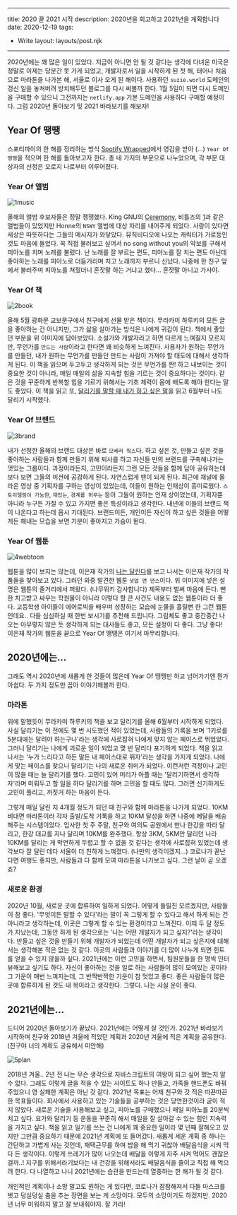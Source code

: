 ---
title: 2020 끝 2021 시작
description: 2020년을 회고하고 2021년을 계획합니다
date: 2020-12-19
tags:
  - Write
layout: layouts/post.njk
------

2020년에는 꽤 많은 일이 있었다. 지금이 아니면 안 될 것 같다는 생각에 다녀온 미국은 정말로 이제는 당분간 못 가게 되었고, 개발자로서 일을 시작하게 된 첫 해, 태어나 처음으로 마라톤을 나가본 해, 서울로 이사 오게 된 해이다. 사용하던 `suzie.world` 도메인의 갱신 일을 놓쳐버려 방치해두던 블로그를 다시 써볼까 한다. 1월 5일이 되면 다시 도메인을 구매할 수 있으니 그전까지는 `netlify.app` 기본 도메인을 사용하다 구매할 예정이다. 그럼 2020년 돌아보기 및 2021 바라보기를 해보자!

## Year Of 땡땡
스포티파이의 한 해를 정리하는 방식 [Spotify Wrapped](https://2020.byspotify.com/us?locale=en)에서 영감을 받아 (...) `Year Of 땡땡`을 적으며 한 해를 돌아보고자 한다. 총 네 가지의 부문으로 나누었으며, 각 부문 대상자의 선정은 오로지 나로부터 이루어졌다. 

### Year Of 앨범
![1music](//images.ctfassets.net/5xgpncj4c37m/1K4tzWbItMZceXF19aXe65/2d133ede2b6440cccb104849d076e53c/1music_2x.jpg)

올해의 앨범 후보자들은 정말 쟁쟁했다. King GNU의 [Ceremony](https://www.youtube.com/watch?v=ElaCUlgrl6I&list=PLX_Yr1N8UBJFrgvMHwkSX1ITn7Myyvaru), 비틀즈의 [1](https://www.youtube.com/watch?v=pt_zgUqoyWI&list=PLQa_ZMOTpDnRRQo7YEE9MOPmb3jhuTFwY)과 같은 앨범들이 있었지만 Honne의 `NSWY` 앨범에 대상 자리를 내어주게 되었다. 사랑이 있다면 세상은 따뜻하다는 그들의 메시지가 와닿았다. 뮤직비디오에 나오는 캐릭터가 가로등인 것도 마음에 들었다. 꼭 직접 불러보고 싶어서 no song without you의 악보를 구해서 피아노를 치며 노래를 불렀다. 난 노래를 잘 부르는 편도, 피아노를 잘 치는 편도 아닌데 좋아하는 노래를 피아노로 더듬거리며 치고 노래까지 부르니 신났다. 나중에 한 친구 앞에서 불러주며 피아노를 쳐줬더니 혼잣말 하는 거냐고 했다... 혼잣말 아니고 가사야.

### Year Of 책
![2book](//images.ctfassets.net/5xgpncj4c37m/5D4owRnCgOS4Xb6fWZdMRI/f55424a16b12f34d3dc8c5437eeb492c/2book_2x.jpg)

올해 5월 광화문 교보문구에서 친구에게 선물 받은 책이다. 무라카미 하루키의 모든 글을 좋아하는 건 아니지만, 그가 삶을 살아가는 방식은 나에게 귀감이 된다. 책에서 좋았던 부분을 위 이미지에 담아보았다. 소설가와 개발자라고 하면 다르게 느껴질지 모르지만, 무언가를 `만드는 사람`이라고 한다면 꽤 비슷하게 느껴진다. 사용자가 원하는 무언가를 만들던, 내가 원하는 무언가를 만들던 만드는 사람이 가져야 할 태도에 대해서 생각하게 된다. 이 책을 읽으며 두고두고 생각하게 되는 것은 무언가를 짠! 하고 내보이는 것이 중요한 것이 아니라, 매일 매일의 삶을 지속할 힘을 기르는 것이 중요하다는 것이다. 같은 것을 꾸준하게 반복할 힘을 기르기 위해서는 기초 체력이 몸에 배도록 해야 한다는 말도 좋았다. 이 책을 읽고 또, [달리기를 말할 때 내가 하고 싶은 말](http://www.yes24.com/Product/Goods/3239082)을 읽고 6월부터 나도 달리기 시작했다.

### Year Of 브랜드
![3brand](//images.ctfassets.net/5xgpncj4c37m/4O9eCXCoCpagOQ4OOUq7CW/fc3298772713913f9048b7f8ee7c5c20/3brand_2x.jpg)

내가 선정한 올해의 브랜드 대상은 바로 `모베러 웍스`다. 하고 싶은 것, 만들고 싶은 것을 좋아하는 사람들과 함께 만들기 위해 퇴사를 하고 자신들 만의 브랜드를 구축해나가는 멋있는 그룹이다. 과정이라든지, 고민이라든지 그런 모든 것들을 함께 담아 공유하는데 보다 보면 그들의 미션에 공감하게 된다. 자연스럽게 팬이 되게 된다. 최근에 채널에 올라온 영상 중 기획자를 구하는 영상이 있었는데, 이들이 원하는 인재상이 흥미로웠다. `스토리텔링이 가능한`, `재밌는`, `경계를 허무는` 등이 그들이 원하는 인재 상이었는데, 기획자뿐 아니라 누구든 가질 수 있고 가지면 좋은 특성이라고 생각한다. 내년에 이들의 브랜드 책이 나온다고 하는데 몹시 기대된다. 브랜드이든, 개인이든 자신이 하고 싶은 것들을 어떻게든 해내는 모습을 보면 기분이 좋아지고 가슴이 뛴다.

### Year Of 웹툰
![4webtoon](//images.ctfassets.net/5xgpncj4c37m/4T9eVNvGfZFA7kOeqdMSe/9279c4b315770095380c4f5034a208d9/4webtoon_2x.jpg)

웹툰을 많이 보지는 않는데, 이은재 작가의 [나는 달린다](http://webtoon.daum.net/webtoon/view/i_run)를 보고 나서는 이은재 작가의 작품들을 찾아보고 있다. 그러던 와중 발견한 웹툰 `셧업 앤 댄스`이다. 위 이미지에 넣은 설명은 웹툰의 줄거리에서 퍼왔다. (나무위키 감사합니다) 제목부터 벌써 마음에 든다. 뻔한 치고받고 싸우는 학원물이 아니라 이렇다 할 큰 사건도 내용도 없는 웹툰이라 더 좋다. 고등학생 아이들이 에어로빅을 배우며 성장하는 모습에 눈물을 흘릴뻔 한 그런 웹툰인데요.. 다들 심심하실 때 한번 보시기를 추천해 드립니다. 그림체도 좋고 중간중간 나오는 아무렇지 않은 듯 생각하게 되는 대사들도 좋고, 모든 설정이 다 좋다. 그냥 좋다! 이은재 작가의 웹툰을 끝으로 Year Of 땡땡은 여기서 마무리합니다.

## 2020년에는...
그래도 역시 2020년에 새롭게 한 것들이 많은데 Year Of 땡땡만 하고 넘어가기엔 뭔가 아쉽다. 두 가지 정도만 꼽아 이야기해볼까 한다.

### 마라톤
위에 말했듯이 무라카미 하루키의 책을 보고 달리기를 올해 6월부터 시작하게 되었다. 사실 달리기는 이 전에도 몇 번 시도했던 적이 있었는데, 사람들의 기록을 보며 '1키로를 5분대에는 달려야 하는구나'라는 생각에 사로잡혀 나에게 맞지 않는 페이스로 뛰었었다. 그러니 달리기는 나에게 괴로운 일이 되었고 몇 번 달리다 포기하게 되었다. 책을 읽고 나서는 '누가 느리다고 하든 말든 내 페이스대로 뛰자'라는 생각을 가지게 되었다. 나에게 맞는 페이스를 찾으니 달리기는 나의 새로운 취미가 되었다. 이런저런 걱정이나 고민이 많을 때는 늘 달리기를 했다. 고민이 있어 머리가 아플 때는 '달리기하면서 생각하자'라며 미뤄두고 할 일을 하다 달리기를 하며 고민을 할 때도 많다. 그러면 신기하게도 고민이 풀리고, 까짓거 하는 마음이 든다.

그렇게 매일 달린 지 4개월 정도가 되던 때 친구와 함께 마라톤을 나가게 되었다. 10KM 비대면 마라톤이라 각자 출발/도착 기록을 하고 10KM 달성을 하면 나중에 메달을 배송해주는 시스템이었다. 입사한 첫 주 주말, 친구와 여의도 공원에서 만나 한강을 따라 달리고, 한강 대교를 지나 달리며 10KM를 완주했다. 항상 3KM, 5KM만 달리던 나라 10KM를 달리는 게 막연하게 두렵고 할 수 없을 것 같다는 생각에 사로잡혀 있었는데 생각보다 잘 달린 데다 서울이 더 친하게 느껴졌다. (나만의 생각이겠지...) 코로나가 끝난다면 여행도 좋지만, 사람들과 다 함께 모여 마라톤을 나가보고 싶다. 그런 날이 곧 오겠죠?

### 새로운 환경
2020년 10월, 새로운 곳에 합류하여 일하게 되었다. 어떻게 들릴진 모르겠지만, 사람들이 참 좋다. '무엇이든 말할 수 있다'라는 말이 꼭 그렇게 할 수 있다고 해서 하게 되는 건 아니라고 생각하는데, 이곳은 그렇게 할 수 있는 환경이라고 느껴진다. 이제 두 달 정도가 지났는데, 그동안 하게 된 생각으로는 '나는 어떤 개발자가 되고 싶지?'라는 생각이다. 만들고 싶은 것을 만들기 위해 개발자가 되었는데 어떤 개발자가 되고 싶은지에 대해서는 생각해본 적은 없는 것 같다. 이곳의 사람들과 이야기를 더 많이 나누게 되면 힌트를 얻을 수 있지 않을까 싶다. 2021년에는 이런 고민을 하면서, 팀원분들을 한 명씩 인터뷰해보고 싶기도 하다. 자신이 좋아하는 것을 일로 하는 사람들이 많이 모여있는 곳이라 그 기운이 매번 느껴지는데, 그 반짝반짝한 기운이 참 멋있고 좋다. 좋은 사람들이 많은 곳에 합류하게 된 것도 내 복이라고 생각한다. 그렇다. 나는 사실 운이 좋다.

## 2021년에는...
드디어 2020년 돌아보기가 끝났다. 2021년에는 어떻게 살 것인가. 2021년 바라보기 시작하며 친구와 2018년 겨울에 적었던 계획과 2020년 겨울에 적은 계획을 공유한다. (친구야 너의 계획도 공유해서 미안해)

![5plan](//images.ctfassets.net/5xgpncj4c37m/48PluolnRmXw3nqEseVlgy/2b948f388ba3b31532f742d9684c72e4/5plan_2x.jpg)

2018년 겨울.. 2년 전 나는 무슨 생각으로 자바스크립트의 여왕이 되고 싶어 했는지 알 수 없다. 그래도 이렇게 글을 적을 수 있는 사이트도 하나 만들고, 가족들 핸드폰도 바꿔주었으니 영 실패한 계획은 아닌 것 같다. 2021년 목표는 어제 친구와 갓 적은 따끈따끈한 목표들이다. 회사에서 사용하고 있는 기술들을 공부하는 것은 당연한것이라 굳이 적지 않았다. 새로운 기술을 사용해보고 싶고, 피아노를 구매했으니 매일 피아노를 20분씩 치고 싶다. 요가와 달리기 등 운동을 꾸준히 해서 매일을 잘 살아갈 수 있는 힘인 지속력을 가지고 싶다. 책을 읽고 일기를 쓰는 건 나에게 꽤 중요한 일이라 몇 년째 잘해오고 있지만 그만큼 중요하기 때문에 2021년 계획에 또 들어갔다. 새롭게 세운 계획 중 하나는 간단하고 가볍게 사는 것인데, 재택근무를 하며 밥을 해 먹기 귀찮아 배달음식을 시켜 먹다 든 생각이다. 이렇게 쓰레기가 많이 나오는데 배달을 이렇게 자주 시켜 먹어도 괜찮은 걸까..! 지구를 위해서라기보다는 내 건강을 위해서라도 배달음식을 줄이고 직접 해 먹으려 한다. 다 나열하고 나니 2021년에는 습관을 만드는데 열중하는 한 해가 될 것 같다.

개인적인 계획이나 소망 말고도 원하는 게 있다면, 코로나가 잠잠해져서 다들 마스크를 벗고 덩실덩실 춤을 추는 장면을 보는 게 소망이다. 모두의 소망이기도 하겠지만. 2020년 너무 미워하지 말고 잘 보내줘야지. 잘 가라!
